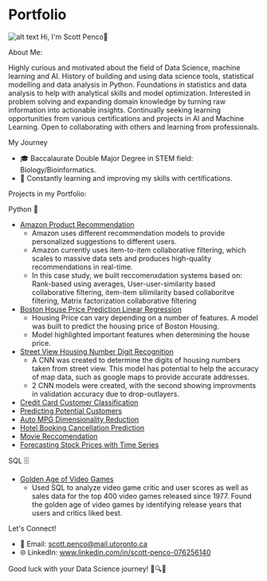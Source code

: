 # Portfolio
![alt text](https://api.careers.fresenius.com/images/4a9e0fed-f1d2-49ce-92d1-8af5ba2df041)
Hi, I'm Scott Penco👋

About Me:

Highly curious and motivated about the field of Data Science, machine learning and AI. History of building and using data science tools, statistical modelling and data analysis in Python. Foundations in statistics and data analysis to help with analytical skills and model optimization. Interested in problem solving and expanding domain knowledge by turning raw information into actionable insights. Continually seeking learning opportunities from various certifications and projects in AI and Machine Learning. Open to collaborating with others and learning from professionals.

My Journey
- 🎓 Baccalaurate Double Major Degree in STEM field: Biology/Bioinformatics.
- 🌱 Constantly learning and improving my skills with certifications.


Projects in my Portfolio:

Python 🐍
-  [Amazon Product Recommendation](https://github.com/scottpenco/Portfolio/tree/main/Amazon%20Product%20Recommendation)
    - Amazon uses different recommendation models to provide personalized suggestions to different users.
    - Amazon currently uses item-to-item collaborative filtering, which scales to massive data sets and produces high-quality recommendations in real-time.
    - In this case study, we built reccomenxdation systems based on: Rank-based using averages, User-user-similarity based collaborative filtering, item-item silimilarity based collaboritve filtering, Matrix factorization collaborative filtering
- [Boston House Price Prediction Linear Regression](https://github.com/scottpenco/Portfolio/tree/main/Boston%20House%20Price%20Prediction%20Linear%20Regression%20Scott%20Penco)
    - Housing Price can vary depending on a number of features. A model was built to predict the housing price of Boston Housing.
    - Model highlighted important features when determining the house price. 
- [Street View Housing Number Digit Recognition](https://github.com/scottpenco/Portfolio/tree/main/Convolutional%20Neural%20Networks%20Street%20View%20Housing%20Number%20Digit%20Recognition)
    - A CNN was created to determine the digits of housing numbers taken from street view. This model has potential to help the accuracy of map data, such as google maps to provide accurate addresses.
    - 2 CNN models were created, with the second showing improvments in validation accuracy due to drop-outlayers. 
- [Credit Card Customer Classification](https://github.com/scottpenco/Portfolio/tree/main/Credit%20Card%20Customer%20Unsupervised%20Learning%20Classification)
- [Predicting Potential Customers](https://github.com/scottpenco/Portfolio/tree/main/Decision%20Trees%20and%20Random%20Forest%20-%20Predicting%20Potential%20Customers)
- [Auto MPG Dimensionality Reduction](https://github.com/scottpenco/Portfolio/tree/main/Dimensionality%20Reduction)
- [Hotel Booking Cancellation Prediction](https://github.com/scottpenco/Portfolio/tree/main/Hotel%20Booking%20Cancellation%20Prediction%20Classification%20-%20%20Scott%20Penco)
- [Movie Reccomendation](https://github.com/scottpenco/Portfolio/tree/main/Movie%20Reccomendation)
- [Forecasting Stock Prices with Time Series](https://github.com/scottpenco/Portfolio/tree/main/Time%20Series%20-%20Forecasting%20Stock%20Prices)

SQL 🗄️
-  [Golden Age of Video Games](https://github.com/scottpenco/Portfolio/tree/main/Golden%20Age%20of%20Video%20Games)
    - Used SQL to analyze video game critic and user scores as well as sales data for the top 400 video games released since 1977. Found the golden age of video games by identifying release years that users and critics liked best.

Let's Connect!
- 📧 Email: scott.penco@mail.utoronto.ca
- 🌐 LinkedIn: www.linkedin.com/in/scott-penco-076256140

Good luck with your Data Science journey! 🚀🔍🤖


